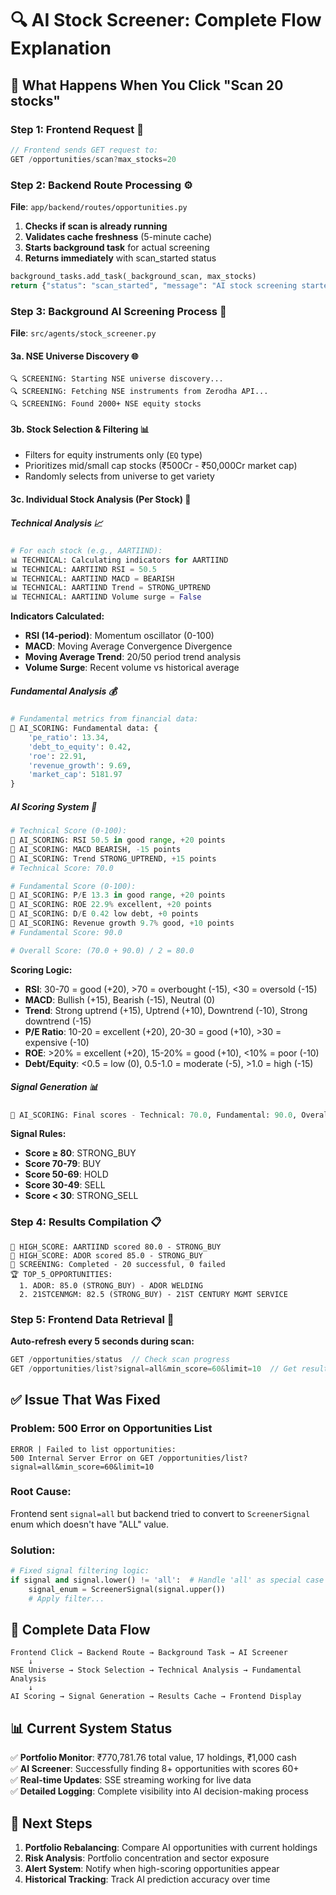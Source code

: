 # 🔍 AI Stock Screener: Complete Flow Explanation

## 🚀 What Happens When You Click "Scan 20 stocks"

### **Step 1: Frontend Request** 📱
```javascript
// Frontend sends GET request to:
GET /opportunities/scan?max_stocks=20
```

### **Step 2: Backend Route Processing** ⚙️
**File**: `app/backend/routes/opportunities.py`

1. **Checks if scan is already running**
2. **Validates cache freshness** (5-minute cache)
3. **Starts background task** for actual screening
4. **Returns immediately** with scan_started status

```python
background_tasks.add_task(_background_scan, max_stocks)
return {"status": "scan_started", "message": "AI stock screening started for 20 stocks"}
```

### **Step 3: Background AI Screening Process** 🤖
**File**: `src/agents/stock_screener.py`

#### **3a. NSE Universe Discovery** 🌐
```
🔍 SCREENING: Starting NSE universe discovery...
🔍 SCREENING: Fetching NSE instruments from Zerodha API...
🔍 SCREENING: Found 2000+ NSE equity stocks
```

#### **3b. Stock Selection & Filtering** 📊
- Filters for equity instruments only (`EQ` type)
- Prioritizes mid/small cap stocks (₹500Cr - ₹50,000Cr market cap)
- Randomly selects from universe to get variety

#### **3c. Individual Stock Analysis** (Per Stock) 🏢

##### **Technical Analysis** 📈
```python
# For each stock (e.g., AARTIIND):
📊 TECHNICAL: Calculating indicators for AARTIIND
📊 TECHNICAL: AARTIIND RSI = 50.5
📊 TECHNICAL: AARTIIND MACD = BEARISH  
📊 TECHNICAL: AARTIIND Trend = STRONG_UPTREND
📊 TECHNICAL: AARTIIND Volume surge = False
```

**Indicators Calculated:**
- **RSI (14-period)**: Momentum oscillator (0-100)
- **MACD**: Moving Average Convergence Divergence 
- **Moving Average Trend**: 20/50 period trend analysis
- **Volume Surge**: Recent volume vs historical average

##### **Fundamental Analysis** 💰
```python
# Fundamental metrics from financial data:
🤖 AI_SCORING: Fundamental data: {
    'pe_ratio': 13.34,
    'debt_to_equity': 0.42, 
    'roe': 22.91,
    'revenue_growth': 9.69,
    'market_cap': 5181.97
}
```

##### **AI Scoring System** 🧠
```python
# Technical Score (0-100):
🤖 AI_SCORING: RSI 50.5 in good range, +20 points
🤖 AI_SCORING: MACD BEARISH, -15 points  
🤖 AI_SCORING: Trend STRONG_UPTREND, +15 points
# Technical Score: 70.0

# Fundamental Score (0-100):
🤖 AI_SCORING: P/E 13.3 in good range, +20 points
🤖 AI_SCORING: ROE 22.9% excellent, +20 points  
🤖 AI_SCORING: D/E 0.42 low debt, +0 points
🤖 AI_SCORING: Revenue growth 9.7% good, +10 points
# Fundamental Score: 90.0

# Overall Score: (70.0 + 90.0) / 2 = 80.0
```

**Scoring Logic:**
- **RSI**: 30-70 = good (+20), >70 = overbought (-15), <30 = oversold (-15)
- **MACD**: Bullish (+15), Bearish (-15), Neutral (0)
- **Trend**: Strong uptrend (+15), Uptrend (+10), Downtrend (-10), Strong downtrend (-15)
- **P/E Ratio**: 10-20 = excellent (+20), 20-30 = good (+10), >30 = expensive (-10)
- **ROE**: >20% = excellent (+20), 15-20% = good (+10), <10% = poor (-10)
- **Debt/Equity**: <0.5 = low (0), 0.5-1.0 = moderate (-5), >1.0 = high (-15)

##### **Signal Generation** 📊
```python
🤖 AI_SCORING: Final scores - Technical: 70.0, Fundamental: 90.0, Overall: 80.0
```

**Signal Rules:**
- **Score ≥ 80**: STRONG_BUY 
- **Score 70-79**: BUY
- **Score 50-69**: HOLD  
- **Score 30-49**: SELL
- **Score < 30**: STRONG_SELL

### **Step 4: Results Compilation** 📋
```
🎯 HIGH_SCORE: AARTIIND scored 80.0 - STRONG_BUY
🎯 HIGH_SCORE: ADOR scored 85.0 - STRONG_BUY  
🚀 SCREENING: Completed - 20 successful, 0 failed
🏆 TOP_5_OPPORTUNITIES:
  1. ADOR: 85.0 (STRONG_BUY) - ADOR WELDING
  2. 21STCENMGM: 82.5 (STRONG_BUY) - 21ST CENTURY MGMT SERVICE
```

### **Step 5: Frontend Data Retrieval** 📱
**Auto-refresh every 5 seconds during scan:**
```javascript
GET /opportunities/status  // Check scan progress
GET /opportunities/list?signal=all&min_score=60&limit=10  // Get results
```

## ✅ **Issue That Was Fixed**

### **Problem**: 500 Error on Opportunities List
```
ERROR | Failed to list opportunities: 
500 Internal Server Error on GET /opportunities/list?signal=all&min_score=60&limit=10
```

### **Root Cause**: 
Frontend sent `signal=all` but backend tried to convert to `ScreenerSignal` enum which doesn't have "ALL" value.

### **Solution**:
```python
# Fixed signal filtering logic:
if signal and signal.lower() != 'all':  # Handle 'all' as special case
    signal_enum = ScreenerSignal(signal.upper())
    # Apply filter...
```

## 🔄 **Complete Data Flow**

```
Frontend Click → Backend Route → Background Task → AI Screener
    ↓
NSE Universe → Stock Selection → Technical Analysis → Fundamental Analysis  
    ↓
AI Scoring → Signal Generation → Results Cache → Frontend Display
```

## 📊 **Current System Status**

✅ **Portfolio Monitor**: ₹770,781.76 total value, 17 holdings, ₹1,000 cash  
✅ **AI Screener**: Successfully finding 8+ opportunities with scores 60+  
✅ **Real-time Updates**: SSE streaming working for live data  
✅ **Detailed Logging**: Complete visibility into AI decision-making process

## 🎯 **Next Steps**

1. **Portfolio Rebalancing**: Compare AI opportunities with current holdings
2. **Risk Analysis**: Portfolio concentration and sector exposure
3. **Alert System**: Notify when high-scoring opportunities appear
4. **Historical Tracking**: Track AI prediction accuracy over time 